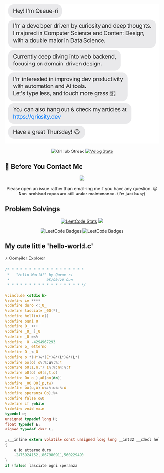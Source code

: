 [![Message](https://github.com/Queue-ri/Queue-ri/blob/main/chat.svg)](https://qriosity.dev)

<p align="center">
<img src="https://github-readme-streak-stats-eight.vercel.app/?user=Queue-ri&theme=material-palenight&hide_border=true&border_radius=16" alt="GitHub Streak" width="390px" height="auto" /> <a href="https://velog.io/@qriosity"><img src="https://velog-readme-stats.vercel.app/api/list?name=qriosity" alt="Velog Stats" width="430px" height="auto" /></a>
</p>

## 💬 Before You Contact Me

<p align="center">
<img src="https://velog.velcdn.com/images/qriosity/post/8a73698a-d02e-4103-bf1b-e7868847c1a5/image.png" width="250px" height="auto">
</p>

<p align="center">
Please open an issue rather than email-ing me if you have any question. 😉<br />
Non-archived repos are still under maintenance. (I'm just busy)
</p>


## Problem Solvings

<p align="center">
<a href="https://leetcode.com/Queue_ri/"><img src="https://leetcard.jacoblin.cool/queue_ri?theme=dark&font=ABeeZee&ext=heatmap" alt="LeetCode Stats" width="360px" height="auto" /></a>
<a href="https://solved.ac/en/profile/queue_ri"><img src="https://api.solve-nyang.com/compose/queue_ri" width="460px" height="auto"/></a>
</p>
<p align="center">
<img src="https://velog.velcdn.com/images/qriosity/post/f48d7d02-e77c-44e7-8258-b5d10080486a/image.svg" alt="LeetCode Badges" width="300px" height="auto" />
<img src="https://velog.velcdn.com/images/qriosity/post/7d923942-4578-4ad1-a132-c7369a8dbc99/image.svg" alt="LeetCode Badges" width="300px" height="auto" />
</p>

## My cute little 'hello-world.c'

[⚡ Compiler Explorer](https://godbolt.org/z/EoWTTY4qb)

```c
/* * * * * * * * * * * * * * * * * *
 *   "Hello World!" by Queue-ri  
 *                 05/03/20 Sun  
 * * * * * * * * * * * * * * * * * */

%:include <stdio.h>
%:define io ****
%:define duro <:_0_
%:define lasciate _0O(*(_
%:define hell(o) o()
%:define ogni O_
%:define O_ +++
%:define _0_ ]_0
%:define _0 =<%
%:define _O -4294967293
%:define o_ etterno
%:define O _<_O
%:define o *(H*)&*(E*)&*(L*)&*(L*)
%:define oo(o) o%:%:u%:%:t
%:define oO(i,n,f) i%:%:n%:%:f
%:define o0(o) oO(s,t,o)
%:define Oo o_),o0(oo(do))
%:define _0O OO(_p,tw)
%:define OO(o,O) o%:%:u%:%:O
%:define speranza Oo);%>
%:define false o&O
%:define if ;while
%:define void main
typedef e;
unsigned typedef long H;
float typedef E;
signed typedef char L;

_;__inline extern volatile const unsigned long long __int32 __cdecl hell(void)
{
	e io etterno duro
	-2475924152,1867980911,560229490
}
if (false) lasciate ogni speranza
```
